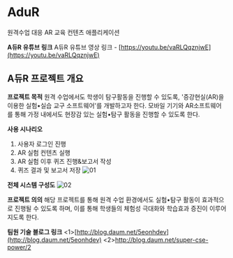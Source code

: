# AduR
원격수업 대응 AR 교육 컨텐츠 애플리케이션


**A듀R 유튜브 링크**
  A듀R 유튜브 영상 링크 - [https://youtu.be/vaRLQqznjwE](https://youtu.be/vaRLQqznjwE)  
 
 
## A듀R 프로젝트 개요
**프로젝트 목적**
  원격 수업에서도 학생이 탐구활동을 진행할 수 있도록, '증강현실(AR)을 이용한 실험•실습 교구 소프트웨어'를 개발하고자 한다. 
  모바일 기기와 AR소프트웨어를 통해 가정 내에서도 현장감 있는 실험•탐구 활동을 진행할 수 있도록 한다.


**사용 시나리오**
  1. 사용자 로그인 진행
  2. AR 실험 컨텐츠 실행
  3. AR 실험 이후 퀴즈 진행&보고서 작성
  4. 퀴즈 결과 및 보고서 저장
![01](https://user-images.githubusercontent.com/71182889/101909652-22b73d00-3c01-11eb-8fee-8af12f149b9d.jpg)


**전체 시스템 구성도**
![02](https://user-images.githubusercontent.com/71182889/101909661-26e35a80-3c01-11eb-9835-4369088414f7.jpg)


**프로젝트 의의**
  해당 프로젝트를 통해 원격 수업 환경에서도 실험•탐구 활동이 효과적으로 진행될 수 있도록 하며, 
  이를 통해 학생들의 체험성 극대화와 학습효과 증진이 이루어지도록 한다.


**팀원 기술 블로그 링크**
  <1>[http://blog.daum.net/5eonhdev](http://blog.daum.net/5eonhdev) 
  <2>[http://blog.daum.net/super-cse-power/2  ](http://blog.daum.net/super-cse-power/2)


